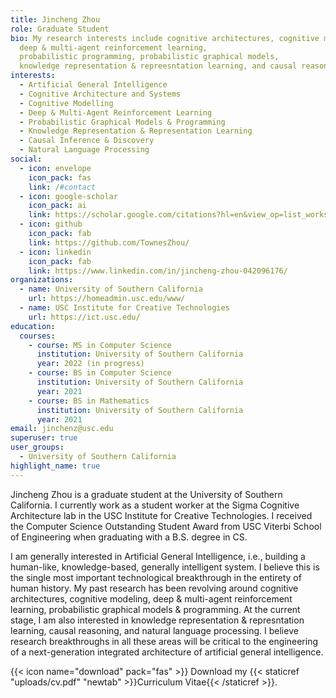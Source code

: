 ```yaml
---
title: Jincheng Zhou
role: Graduate Student
bio: My research interests include cognitive architectures, cognitive modeling, 
  deep & multi-agent reinforcement learning, 
  probabilistic programming, probabilistic graphical models, 
  knowledge representation & repreesntation learning, and causal reasoning.
interests:
  - Artificial General Intelligence
  - Cognitive Architecture and Systems
  - Cognitive Modelling
  - Deep & Multi-Agent Reinforcement Learning
  - Probabilistic Graphical Models & Programming
  - Knowledge Representation & Representation Learning
  - Causal Inference & Discovery
  - Natural Language Processing
social:
  - icon: envelope
    icon_pack: fas
    link: /#contact
  - icon: google-scholar
    icon_pack: ai
    link: https://scholar.google.com/citations?hl=en&view_op=list_works&gmla=AJsN-F5lRc3LFmrsZiElLLOKpyOyp28iNEvgh_pakvldKZiLTPIvIVliyXS-Awrmv23c3Jx0iyS-VsghuMzdjGMbOsmerEIm9A&user=-3BQQJ4AAAAJ
  - icon: github
    icon_pack: fab
    link: https://github.com/TownesZhou/
  - icon: linkedin
    icon_pack: fab
    link: https://www.linkedin.com/in/jincheng-zhou-042096176/
organizations:
  - name: University of Southern California
    url: https://homeadmin.usc.edu/www/
  - name: USC Institute for Creative Technologies
    url: https://ict.usc.edu/
education:
  courses:
    - course: MS in Computer Science
      institution: University of Southern California
      year: 2022 (in progress) 
    - course: BS in Computer Science
      institution: University of Southern California
      year: 2021
    - course: BS in Mathematics
      institution: University of Southern California
      year: 2021
email: jinchenz@usc.edu
superuser: true
user_groups:
  - University of Southern California
highlight_name: true
---
```

Jincheng Zhou is a graduate student at the University of Southern California. I currently work as a student worker at the Sigma Cognitive Architecture lab in the USC Institute for Creative Technologies. I received the Computer Science Outstanding Student Award from USC Viterbi School of Engineering when graduating with a B.S. degree in CS. 

I am generally interested in Artificial General Intelligence, i.e., building a human-like, knowledge-based, generally intelligent system. I believe this is the single most important technological breakthrough in the entirety of human history. My past research has been revolving around cognitive architectures, cognitive modeling, deep & multi-agent reinforcement learning, probabilistic graphical models & programming. At the current stage, I am also interested in knowledge representation & represntation learning, causal reasoning, and natural language processing. I believe research breakthroughs in all these areas will be critical to the engineering of a next-generation integrated architecture of artificial general intelligence. 

{{< icon name="download" pack="fas" >}} Download my {{< staticref "uploads/cv.pdf" "newtab" >}}Curriculum Vitae{{< /staticref >}}.